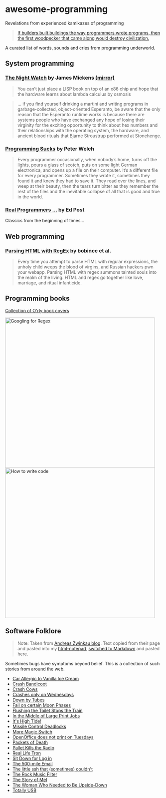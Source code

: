 # awesome-programming
Revelations from experienced kamikazes of programming

> [If builders built buildings the way programmers wrote programs, then the first woodpecker that came along would destroy civilization.](https://murphyslaws.net/by_topic.htm)

A curated list of words, sounds and cries from programming underworld.

## System programming

### [The Night Watch](https://coeleveld.com/wp-content/uploads/2016/06/thenightwatch.pdf) by James Mickens [(mirror)](https://www.usenix.org/system/files/1311_05-08_mickens.pdf)

> You can’t just place a LISP book on top of an x86 chip and hope that the hardware learns about lambda calculus by osmosis

> ... if you find yourself drinking a martini and writing programs in garbage-collected, object-oriented Esperanto, 
> be aware that the only reason that the Esperanto runtime works is because there are systems people 
> who have exchanged any hope of losing their virginity for the exciting opportunity to think 
> about hex numbers and their relationships with the operating system, the hardware, and ancient blood 
> rituals that Bjarne Stroustrup performed at Stonehenge. 

### [Programming Sucks](https://www.stilldrinking.org/programming-sucks) by Peter Welch

> Every programmer occasionally, when nobody’s home, turns off the lights, pours a glass of scotch,
> puts on some light German electronica, and opens up a file on their computer. It’s a different 
> file for every programmer. Sometimes they wrote it, sometimes they found it and knew they had to save it. 
> They read over the lines, and weep at their beauty, then the tears turn bitter as they remember 
> the rest of the files and the inevitable collapse of all that is good and true in the world.

### [Real Programmers ...](https://www.ee.ryerson.ca/~elf/hack/realmen.html) by Ed Post

Classics from the beginning of times...

## Web programming 

### [Parsing HTML with RegEx](https://stackoverflow.com/questions/1732348/regex-match-open-tags-except-xhtml-self-contained-tags/1732454#1732454) by bobince et al.

> Every time you attempt to parse HTML with regular expressions, the unholy child 
> weeps the blood of virgins, and Russian hackers pwn your webapp. Parsing HTML
> with regex summons tainted souls into the realm of the living. HTML and regex 
> go together like love, marriage, and ritual infanticide.

## Programming books

[Collection of O'rly book covers](https://boyter.org/2016/04/collection-orly-book-covers/)

<img src="https://boyter.org/static/books/Cn1rWcbWcAAgsCA.jpg" width=480 alt="Googling for Regex">

<img src="http://i.imgur.com/8zHVNTr.jpg" alt="How to write code" width=480>

## Software Folklore 

> Note: Taken from [Andreas Zwinkau blog](http://beza1e1.tuxen.de/lore/index.html). Text copied from their page and pasted into my [html-notepad](https://html-notepad.com), [switched to Markdown](https://html-notepad.com/wp-content/uploads/2018/11/Markdown.png) and pasted here.

Sometimes bugs have symptoms beyond belief. This is a collection of such stories from around the web.

* [Car Allergic to Vanilla Ice Cream](http://beza1e1.tuxen.de/lore/allergic_car.html)
* [Crash Bandicoot](http://beza1e1.tuxen.de/lore/crash_bandicoot.html)
* [Crash Cows](http://beza1e1.tuxen.de/lore/crash_cows.html)
* [Crashes only on Wednesdays](http://beza1e1.tuxen.de/lore/crash_wednesdays.html)
* [Down by Tubes](http://beza1e1.tuxen.de/lore/tubes.html)
* [Fail on certain Moon Phases](http://beza1e1.tuxen.de/lore/moon_phases.html)
* [Flushing the Toilet Stops the Train](http://beza1e1.tuxen.de/lore/flushed.html)
* [In the Middle of Large Print Jobs](http://beza1e1.tuxen.de/lore/sparkling_tile.html)
* [It's High Tide!](http://beza1e1.tuxen.de/lore/high_tide.html)
* [Missile Control Deadlocks](http://beza1e1.tuxen.de/lore/missile_task.html)
* [More Magic Switch](http://beza1e1.tuxen.de/lore/more_magic.html)
* [OpenOffice does not print on Tuesdays](http://beza1e1.tuxen.de/lore/print_on_tuesday.html)
* [Packets of Death](http://beza1e1.tuxen.de/lore/packets_of_death.html)
* [Pallet Kills the Radio](http://beza1e1.tuxen.de/lore/pallet.html)
* [Real Life Tron](http://beza1e1.tuxen.de/lore/real_life_tron.html)
* [Sit Down for Log in](http://beza1e1.tuxen.de/lore/sit_down_for_login.html)
* [The 500-mile Email](http://beza1e1.tuxen.de/lore/500mile_email.html)
* [The little ssh that (sometimes) couldn't](http://beza1e1.tuxen.de/lore/little_ssh_couldnt.html)
* [The Rock Music Filter](http://beza1e1.tuxen.de/lore/rock_filter.html)
* [The Story of Mel](http://beza1e1.tuxen.de/lore/story_of_mel.html)
* [The Woman Who Needed to Be Upside-Down](http://beza1e1.tuxen.de/lore/upside_down_women.html)
* [Totally USB](http://beza1e1.tuxen.de/lore/totally_usb.html)


